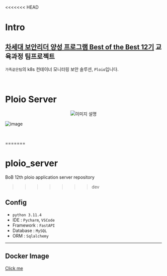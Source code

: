 <<<<<<< HEAD
# Intro

## [차세대 보안리더 양성 프로그램 Best of the Best 12기](https://www.kitribob.kr/) 교육과정 팀프로젝트
`가족같은팀`의 k8s 컨테이너 모니터링 보안 솔루션, `Ploio`입니다.

<br>

# Ploio Server

<p align="center">
  <img src="https://github.com/gazok/ploio_server/assets/102507306/ef0f2330-ec2f-4dc8-8454-4879c1659401" alt="이미지 설명">
</p>


![image](https://github.com/gazok/ploio_server/assets/102507306/4a373664-2a02-42f8-a5d2-ad441aa83362)

<br>

=======
# ploio_server

BoB 12th ploio application server repository
 
>>>>>>> dev
## Config

- `python 3.11.4`
- IDE : `Pycharm`, `VSCode`
- Framework : `FastAPI`
- Database : `MySQL`
- ORM : `Sqlalchemy`

---

## Docker Image

[Click me](https://github.com/users/oxdjww/packages/container/package/ploio_server)

